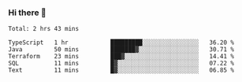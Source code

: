 ### Hi there 👋


<!--START_SECTION:waka-->
```text
Total: 2 hrs 43 mins

TypeScript   1 hr            █████████░░░░░░░░░░░░░░░░   36.20 % 
Java         50 mins         ███████▓░░░░░░░░░░░░░░░░░   30.71 % 
Terraform    23 mins         ███▓░░░░░░░░░░░░░░░░░░░░░   14.41 % 
SQL          11 mins         █▓░░░░░░░░░░░░░░░░░░░░░░░   07.22 % 
Text         11 mins         █▓░░░░░░░░░░░░░░░░░░░░░░░   06.85 % 
```
<!--END_SECTION:waka-->

<!--
**ssrahul96/ssrahul96** is a ✨ _special_ ✨ repository because its `README.md` (this file) appears on your GitHub profile.

Here are some ideas to get you started:

- 🔭 I’m currently working on ...
- 🌱 I’m currently learning ...
- 👯 I’m looking to collaborate on ...
- 🤔 I’m looking for help with ...
- 💬 Ask me about ...
- 📫 How to reach me: ...
- 😄 Pronouns: ...
- ⚡ Fun fact: ...
-->
